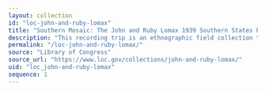 ```yaml
---
layout: collection
id: "loc-john-and-ruby-lomax"
title: "Southern Mosaic: The John and Ruby Lomax 1939 Southern States Recording Trip"
description: "This recording trip is an ethnographic field collection that includes nearly 700 sound recordings, as well as fieldnotes, dust jackets, and other manuscripts documenting a three-month, 6,502-mile trip through the southern United States."
permalink: "/loc-john-and-ruby-lomax/"
source: "Library of Congress"
source_url: "https://www.loc.gov/collections/john-and-ruby-lomax/"
uid: "loc_john-and-ruby-lomax"
sequence: 1
---
```

